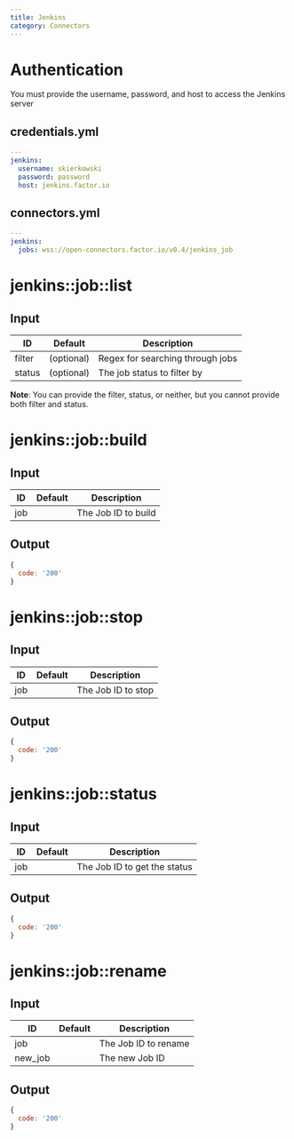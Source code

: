 ```yaml
---
title: Jenkins
category: Connectors
---
```

# Authentication

You must provide the username, password, and host to access the Jenkins server

## credentials.yml
```yaml
---
jenkins:
  username: skierkowski
  password: password
  host: jenkins.factor.io
```

## connectors.yml
```yaml
---
jenkins:
  jobs: wss://open-connectors.factor.io/v0.4/jenkins_job
```

# jenkins::job::list

## Input

ID | Default | Description
--- | ------- | -----------
filter | (optional) | Regex for searching through jobs
status | (optional) | The job status to filter by

**Note**: You can provide the filter, status, or neither, but you cannot provide both filter and status. 

# jenkins::job::build

## Input

ID | Default | Description
--- | ------- | -----------
job |  | The Job ID to build

## Output
```javascript
{
  code: '200'
}
```

# jenkins::job::stop

## Input

ID | Default | Description
--- | ------- | -----------
job |  | The Job ID to stop

## Output
```javascript
{
  code: '200'
}
```

# jenkins::job::status

## Input

ID | Default | Description
--- | ------- | -----------
job |  | The Job ID to get the status

## Output
```javascript
{
  code: '200'
}
```
# jenkins::job::rename

## Input

ID | Default | Description
--- | ------- | -----------
job |  | The Job ID to rename
new_job | | The new Job ID

## Output
```javascript
{
  code: '200'
}
```